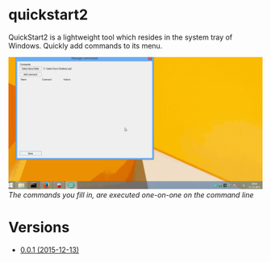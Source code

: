 # quickstart2
QuickStart2 is a lightweight tool which resides in the system tray of Windows. Quickly add commands to its menu.

![QuickStart2 in action](images/qs2_animated.gif)
*The commands you fill in, are executed one-on-one on the command line*

# Versions

* [0.0.1 (2015-12-13)](http://duc.gr/qs2-001)